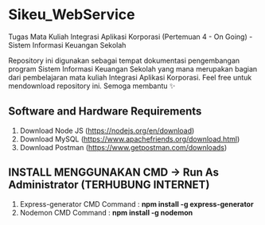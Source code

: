# Sikeu_WebService
Tugas Mata Kuliah Integrasi Aplikasi Korporasi (Pertemuan 4 - On Going) - Sistem Informasi Keuangan Sekolah

Repository ini digunakan sebagai tempat dokumentasi pengembangan program Sistem Informasi Keuangan Sekolah yang mana merupakan bagian dari pembelajaran mata kuliah Integrasi Aplikasi Korporasi.
Feel free untuk mendownload repository ini. Semoga membantu ✨

## Software and Hardware Requirements
1. Download Node JS (https://nodejs.org/en/download)
2. Download MySQL (https://www.apachefriends.org/download.html)
3. Download Postman (https://www.getpostman.com/downloads)

## INSTALL MENGGUNAKAN CMD -> Run As Administrator (TERHUBUNG INTERNET)
1. Express-generator
   CMD Command : **npm install -g express-generator**
2. Nodemon
   CMD Command : **npm install -g nodemon**
